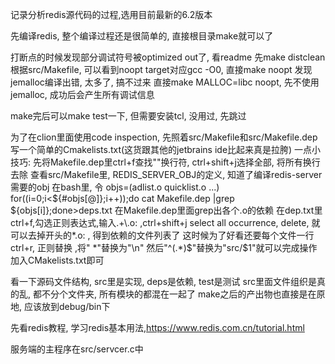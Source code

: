记录分析redis源代码的过程,选用目前最新的6.2版本

先编译redis, 整个编译过程还是很简单的, 直接根目录make就可以了

打断点的时候发现部分调试符号被optimized out了, 看readme
先make distclean
根据src/Makefile, 可以看到noopt target对应gcc -O0, 直接make noopt
发现jemalloc编译出错, 太多了, 搞不过来
直接make MALLOC=libc noopt, 先不使用jemalloc, 成功后会产生所有调试信息

make完后可以make test一下, 但需要安装tcl, 没用过, 先跳过

为了在clion里面使用code inspection, 先照着src/Makefile和src/Makefile.dep写一个简单的Cmakelists.txt(这货跟其他的jetbrains ide比起来真是拉胯)
一点小技巧:
先将Makefile.dep里ctrl+f查找"\"换行符, ctrl+shift+j选择全部, 将所有换行去除
查看src/Makefile里, REDIS_SERVER_OBJ的定义, 知道了编译redis-server需要的obj
在bash里, 令 objs=(adlist.o quicklist.o ...)
for((i=0;i<${#objs[@]};i++));do cat Makefile.dep |grep ${objs[i]};done>deps.txt
在Makefile.dep里面grep出各个.o的依赖
在dep.txt里ctrl+f,勾选正则表达式,输入.+\.o: ,ctrl+shift+j select all occurrence, delete, 
就可以去掉开头的*.o: , 得到依赖的文件列表了
这时候为了好看还要每个文件一行
ctrl+r, 正则替换 ,将" *"替换为"\n"
然后"^(.*)$"替换为"src/$1"就可以完成操作
加入CMakelists.txt即可


看一下源码文件结构, src里是实现, deps是依赖, test是测试
src里面文件组织是真的乱, 都不分个文件夹, 所有模块的都混在一起了
make之后的产出物也直接是在原地, 应该放到debug/bin下

先看redis教程, 学习redis基本用法,https://www.redis.com.cn/tutorial.html

服务端的主程序在src/servcer.c中